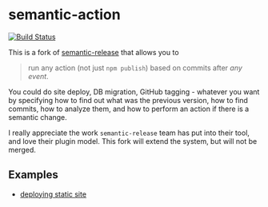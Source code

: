 # semantic-action

[![Build Status](https://travis-ci.org/bahmutov/semantic-action.svg?branch=master)](https://travis-ci.org/bahmutov/semantic-action)

This is a fork of [semantic-release][semantic-release] that allows you to

> run any action (not just `npm publish`) based on commits after *any event*.

You could do site deploy, DB migration, GitHub tagging - whatever you want
by specifying how to find out what was the previous version, how to find
commits, how to analyze them, and how to perform an action if there is
a semantic change.

I really appreciate the work `semantic-release` team has put into their tool,
and love their plugin model. This fork will extend the system, but will not
be merged.

## Examples

* [deploying static site](https://github.com/bahmutov/test-semantic-deploy)

[semantic-release]: https://github.com/semantic-release/semantic-release
